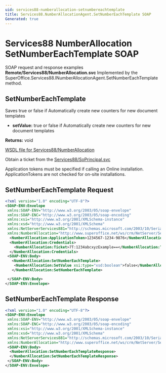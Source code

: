 ```yaml
---
uid: services88-numberallocation-setnumbereachtemplate
title: Services88.NumberAllocationAgent.SetNumberEachTemplate SOAP
Generated: true
---
```


# Services88 NumberAllocation SetNumberEachTemplate SOAP

SOAP request and response examples **Remote/Services88/NumberAllocation.svc**
Implemented by the <see cref="M:SuperOffice.Services88.INumberAllocationAgent.SetNumberEachTemplate">SuperOffice.Services88.INumberAllocationAgent.SetNumberEachTemplate</see> method.

## SetNumberEachTemplate

Saves true or false if Automatically create new counters for new document templates

* **setValue:** true or false if Automatically create new counters for new document templates

**Returns:** void


[WSDL file for Services88/NumberAllocation](../Services88-NumberAllocation.md)

Obtain a ticket from the [Services88/SoPrincipal.svc](../SoPrincipal/index.md)

Application tokens must be specified if calling an Online installation. ApplicationTokens are not checked for on-site installations.

## SetNumberEachTemplate Request

```xml
<?xml version="1.0" encoding="UTF-8"?>
<SOAP-ENV:Envelope
 xmlns:SOAP-ENV="http://www.w3.org/2003/05/soap-envelope"
 xmlns:SOAP-ENC="http://www.w3.org/2003/05/soap-encoding"
 xmlns:xsi="http://www.w3.org/2001/XMLSchema-instance"
 xmlns:xsd="http://www.w3.org/2001/XMLSchema"
 xmlns:NetServerServices881="http://schemas.microsoft.com/2003/10/Serialization/"
 xmlns:NumberAllocation="http://www.superoffice.net/ws/crm/NetServer/Services88">
  <NumberAllocation:ApplicationToken>1234567-1234-9876</NumberAllocation:ApplicationToken>
  <NumberAllocation:Credentials>
    <NumberAllocation:Ticket>7T:1234abcxyzExample==</NumberAllocation:Ticket>
  </NumberAllocation:Credentials>
 <SOAP-ENV:Body>
   <NumberAllocation:SetNumberEachTemplate>
    <NumberAllocation:SetValue xsi:type="xsd:boolean">false</NumberAllocation:SetValue>
   </NumberAllocation:SetNumberEachTemplate>

 </SOAP-ENV:Body>
</SOAP-ENV:Envelope>

```


## SetNumberEachTemplate Response

```xml
<?xml version="1.0" encoding="UTF-8"?>
<SOAP-ENV:Envelope
 xmlns:SOAP-ENV="http://www.w3.org/2003/05/soap-envelope"
 xmlns:SOAP-ENC="http://www.w3.org/2003/05/soap-encoding"
 xmlns:xsi="http://www.w3.org/2001/XMLSchema-instance"
 xmlns:xsd="http://www.w3.org/2001/XMLSchema"
 xmlns:NetServerServices881="http://schemas.microsoft.com/2003/10/Serialization/"
 xmlns:NumberAllocation="http://www.superoffice.net/ws/crm/NetServer/Services88">
 <SOAP-ENV:Body>
  <NumberAllocation:SetNumberEachTemplateResponse>
  </NumberAllocation:SetNumberEachTemplateResponse>
 </SOAP-ENV:Body>
</SOAP-ENV:Envelope>

```

